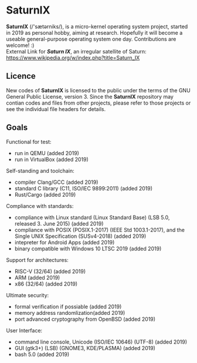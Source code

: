 SaturnIX
========

 **SaturnIX** (/'sætərniks/), is a micro-kernel operating system project, started in 2019 as personal hobby, aiming at research. Hopefully it will become a useable general-purpose operating system one day. Contributions are welcome! :)  
 External Link for ***Saturn IX***, an irregular satellite of Saturn:  
 https://www.wikipedia.org/w/index.php?title=Saturn_IX


Licence
--------

 New codes of **SaturnIX** is licensed to the public under the terms of the GNU General Public License, version 3.
 Since the **SaturnIX** repository may contian codes and files from other projects, please refer to those projects or see the individual file headers for details.

Goals
--------

Functional for test:
- run in QEMU (added 2019)
- run in VirtualBox (added 2019)

Self-standing and toolchain:
- compiler Clang/GCC (added 2019)
- standard C library (C11, ISO/IEC 9899:2011) (added 2019)
- Rust/Cargo (added 2019)

Compliance with standards:  
- compliance with Linux standard (Linux Standard Base) (LSB 5.0, released 3. June 2015) (added 2019)
- compliance with POSIX (POSIX.1-2017) (IEEE Std 1003.1-2017), and the Single UNIX Specification (SUSv4-2018) (added 2019)
- intepreter for Android Apps (added 2019)
- binary compatible with Windows 10 LTSC 2019 (added 2019)

Support for architectures:  
- RISC-V (32/64) (added 2019)
- ARM (added 2019)
- x86 (32/64) (added 2019)

Ultimate security:  
- formal verification if possiable (added 2019)
- memory address randomlization(added 2019)
- port advanced cryptography from OpenBSD (added 2019)

User Interface:  
- command line console, Unicode (ISO/IEC 10646) (UTF-8) (added 2019)
- GUI (gtk3+) (LSB) (GNOME3, KDE/PLASMA) (added 2019)
- bash 5.0 (added 2019)
